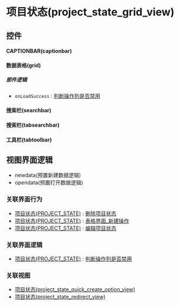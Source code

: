 # 项目状态(project_state_grid_view)  <!-- {docsify-ignore-all} -->



## 控件
#### CAPTIONBAR(captionbar)
#### 数据表格(grid)

##### 部件逻辑
* `onLoadSuccess` : [判断操作列是否禁用](module/ProjMgmt/project_state/uilogic/judge_column_state)
#### 搜索栏(searchbar)
#### 搜索栏(tabsearchbar)
#### 工具栏(tabtoolbar)

## 视图界面逻辑
  * newdata(预置新建数据逻辑)
  * opendata(预置打开数据逻辑)


### 关联界面行为
  * [项目状态(PROJECT_STATE)](module/ProjMgmt/project_state) : [删除项目状态](module/ProjMgmt/project_state#界面行为)
  * [项目状态(PROJECT_STATE)](module/ProjMgmt/project_state) : [表格界面_新建操作](module/ProjMgmt/project_state#界面行为)
  * [项目状态(PROJECT_STATE)](module/ProjMgmt/project_state) : [编辑项目状态](module/ProjMgmt/project_state#界面行为)

### 关联界面逻辑
  * [项目状态(PROJECT_STATE)](module/ProjMgmt/project_state) : [判断操作列是否禁用](module/ProjMgmt/project_state/uilogic/judge_column_state)

### 关联视图
  * [项目状态(project_state_quick_create_option_view)](app/view/project_state_quick_create_option_view)
  * [项目状态(project_state_redirect_view)](app/view/project_state_redirect_view)

<script>
 const { createApp } = Vue
  createApp({
    data() {
      return {

      }
    }
  }).use(ElementPlus).mount('#app')
</script>